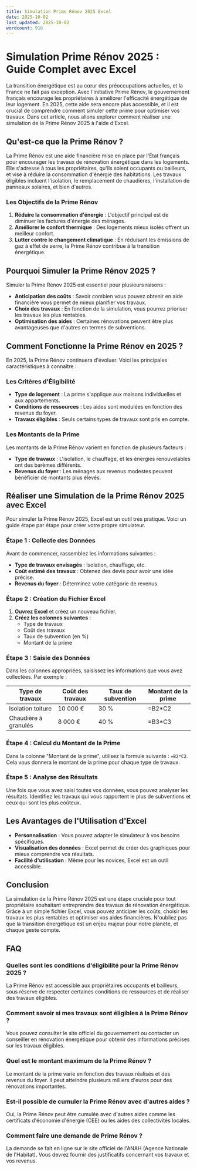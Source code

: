 ```yaml
---
title: Simulation Prime Rénov 2025 Excel
date: 2025-10-02
last_updated: 2025-10-02
wordcount: 916
---
```


# Simulation Prime Rénov 2025 : Guide Complet avec Excel

La transition énergétique est au cœur des préoccupations actuelles, et la France ne fait pas exception. Avec l'initiative Prime Rénov, le gouvernement français encourage les propriétaires à améliorer l'efficacité énergétique de leur logement. En 2025, cette aide sera encore plus accessible, et il est crucial de comprendre comment simuler cette prime pour optimiser vos travaux. Dans cet article, nous allons explorer comment réaliser une simulation de la Prime Rénov 2025 à l'aide d'Excel.

## Qu'est-ce que la Prime Rénov ?

La Prime Rénov est une aide financière mise en place par l'État français pour encourager les travaux de rénovation énergétique dans les logements. Elle s'adresse à tous les propriétaires, qu'ils soient occupants ou bailleurs, et vise à réduire la consommation d'énergie des habitations. Les travaux éligibles incluent l'isolation, le remplacement de chaudières, l'installation de panneaux solaires, et bien d'autres.

### Les Objectifs de la Prime Rénov

1. **Réduire la consommation d'énergie** : L'objectif principal est de diminuer les factures d'énergie des ménages.
2. **Améliorer le confort thermique** : Des logements mieux isolés offrent un meilleur confort.
3. **Lutter contre le changement climatique** : En réduisant les émissions de gaz à effet de serre, la Prime Rénov contribue à la transition énergétique.

## Pourquoi Simuler la Prime Rénov 2025 ?

Simuler la Prime Rénov 2025 est essentiel pour plusieurs raisons :

- **Anticipation des coûts** : Savoir combien vous pouvez obtenir en aide financière vous permet de mieux planifier vos travaux.
- **Choix des travaux** : En fonction de la simulation, vous pourrez prioriser les travaux les plus rentables.
- **Optimisation des aides** : Certaines rénovations peuvent être plus avantageuses que d'autres en termes de subventions.

## Comment Fonctionne la Prime Rénov en 2025 ?

En 2025, la Prime Rénov continuera d'évoluer. Voici les principales caractéristiques à connaître :

### Les Critères d'Éligibilité

- **Type de logement** : La prime s'applique aux maisons individuelles et aux appartements.
- **Conditions de ressources** : Les aides sont modulées en fonction des revenus du foyer.
- **Travaux éligibles** : Seuls certains types de travaux sont pris en compte.

### Les Montants de la Prime

Les montants de la Prime Rénov varient en fonction de plusieurs facteurs :

- **Type de travaux** : L'isolation, le chauffage, et les énergies renouvelables ont des barèmes différents.
- **Revenus du foyer** : Les ménages aux revenus modestes peuvent bénéficier de montants plus élevés.

## Réaliser une Simulation de la Prime Rénov 2025 avec Excel

Pour simuler la Prime Rénov 2025, Excel est un outil très pratique. Voici un guide étape par étape pour créer votre propre simulateur.

### Étape 1 : Collecte des Données

Avant de commencer, rassemblez les informations suivantes :

- **Type de travaux envisagés** : Isolation, chauffage, etc.
- **Coût estimé des travaux** : Obtenez des devis pour avoir une idée précise.
- **Revenus du foyer** : Déterminez votre catégorie de revenus.

### Étape 2 : Création du Fichier Excel

1. **Ouvrez Excel** et créez un nouveau fichier.
2. **Créez les colonnes suivantes** :
   - Type de travaux
   - Coût des travaux
   - Taux de subvention (en %)
   - Montant de la prime

### Étape 3 : Saisie des Données

Dans les colonnes appropriées, saisissez les informations que vous avez collectées. Par exemple :

| Type de travaux | Coût des travaux | Taux de subvention | Montant de la prime |
|------------------|------------------|--------------------|---------------------|
| Isolation toiture | 10 000 €         | 30 %               | =B2*C2             |
| Chaudière à granulés | 8 000 €      | 40 %               | =B3*C3             |

### Étape 4 : Calcul du Montant de la Prime

Dans la colonne "Montant de la prime", utilisez la formule suivante : `=B2*C2`. Cela vous donnera le montant de la prime pour chaque type de travaux.

### Étape 5 : Analyse des Résultats

Une fois que vous avez saisi toutes vos données, vous pouvez analyser les résultats. Identifiez les travaux qui vous rapportent le plus de subventions et ceux qui sont les plus coûteux.

## Les Avantages de l'Utilisation d'Excel

- **Personnalisation** : Vous pouvez adapter le simulateur à vos besoins spécifiques.
- **Visualisation des données** : Excel permet de créer des graphiques pour mieux comprendre vos résultats.
- **Facilité d'utilisation** : Même pour les novices, Excel est un outil accessible.

## Conclusion

La simulation de la Prime Rénov 2025 est une étape cruciale pour tout propriétaire souhaitant entreprendre des travaux de rénovation énergétique. Grâce à un simple fichier Excel, vous pouvez anticiper les coûts, choisir les travaux les plus rentables et optimiser vos aides financières. N'oubliez pas que la transition énergétique est un enjeu majeur pour notre planète, et chaque geste compte.

## FAQ

### Quelles sont les conditions d'éligibilité pour la Prime Rénov 2025 ?

La Prime Rénov est accessible aux propriétaires occupants et bailleurs, sous réserve de respecter certaines conditions de ressources et de réaliser des travaux éligibles.

### Comment savoir si mes travaux sont éligibles à la Prime Rénov ?

Vous pouvez consulter le site officiel du gouvernement ou contacter un conseiller en rénovation énergétique pour obtenir des informations précises sur les travaux éligibles.

### Quel est le montant maximum de la Prime Rénov ?

Le montant de la prime varie en fonction des travaux réalisés et des revenus du foyer. Il peut atteindre plusieurs milliers d'euros pour des rénovations importantes.

### Est-il possible de cumuler la Prime Rénov avec d'autres aides ?

Oui, la Prime Rénov peut être cumulée avec d'autres aides comme les certificats d'économie d'énergie (CEE) ou les aides des collectivités locales.

### Comment faire une demande de Prime Rénov ?

La demande se fait en ligne sur le site officiel de l'ANAH (Agence Nationale de l'Habitat). Vous devrez fournir des justificatifs concernant vos travaux et vos revenus.